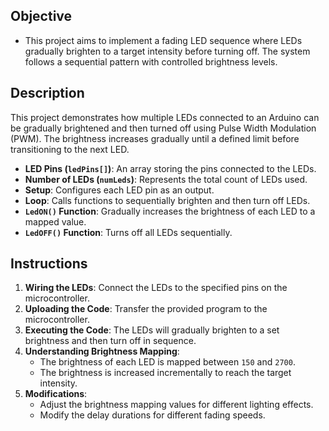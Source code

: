## Objective
- This project aims to implement a fading LED sequence where LEDs gradually brighten to a target intensity before turning off. The system follows a sequential pattern with controlled brightness levels.

## Description
This project demonstrates how multiple LEDs connected to an Arduino can be gradually brightened and then turned off using Pulse Width Modulation (PWM). The brightness increases gradually until a defined limit before transitioning to the next LED.

- **LED Pins (`ledPins[]`)**: An array storing the pins connected to the LEDs.
- **Number of LEDs (`numLeds`)**: Represents the total count of LEDs used.
- **Setup**: Configures each LED pin as an output.
- **Loop**: Calls functions to sequentially brighten and then turn off LEDs.
- **`LedON()` Function**: Gradually increases the brightness of each LED to a mapped value.
- **`LedOFF()` Function**: Turns off all LEDs sequentially.

## Instructions
1. **Wiring the LEDs**: Connect the LEDs to the specified pins on the microcontroller.
2. **Uploading the Code**: Transfer the provided program to the microcontroller.
3. **Executing the Code**: The LEDs will gradually brighten to a set brightness and then turn off in sequence.
4. **Understanding Brightness Mapping**:
   - The brightness of each LED is mapped between `150` and `2700`.
   - The brightness is increased incrementally to reach the target intensity.
5. **Modifications**:
   - Adjust the brightness mapping values for different lighting effects.
   - Modify the delay durations for different fading speeds.
